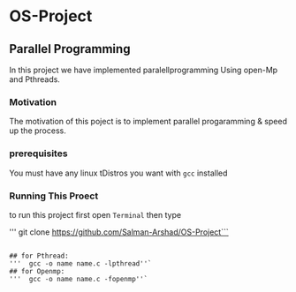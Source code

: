 # OS-Project
## Parallel Programming

In this project we have implemented paralellprogramming Using open-Mp and Pthreads.  

### Motivation

The motivation of this poject is to implement parallel progaramming & speed up the process.  
 

### prerequisites 

You must have any linux tDistros you want with ```gcc``` installed 

### Running This Proect

to run this project first open ```Terminal``` then type

''' git clone https://github.com/Salman-Arshad/OS-Project```
```cd OS-Project'''

## for Pthread: 
'''  gcc -o name name.c -lpthread''`
## for Openmp:
'''  gcc -o name name.c -fopenmp''`
